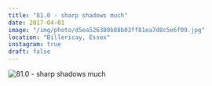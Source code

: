 ```yaml
---
title: "81.0 - sharp shadows much"
date: 2017-04-01
image: "/img/photo/d5ea526380b88b03ff81ea7d8c5e6f09.jpg"
location: "Billericay, Essex"
instagram: true
draft: false
---
```


![81.0 - sharp shadows much](/img/photo/d5ea526380b88b03ff81ea7d8c5e6f09.jpg)
